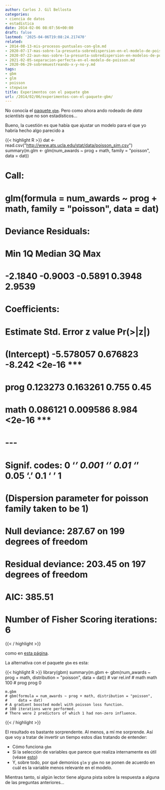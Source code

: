 ```yaml
---
author: Carlos J. Gil Bellosta
categories:
- ciencia de datos
- estadística
date: 2014-02-06 08:07:56+00:00
draft: false
lastmod: '2025-04-06T19:08:24.217470'
related:
- 2014-08-13-mis-procesos-puntuales-con-glm.md
- 2020-07-17-mas-sobre-la-presunta-sobredispersion-en-el-modelo-de-poisson.md
- 2020-07-22-aun-mas-sobre-la-presunta-sobredispersion-en-modelos-de-poisson.md
- 2021-02-05-separacion-perfecta-en-el-modelo-de-poisson.md
- 2020-06-29-sobremuestreando-x-y-no-y.md
tags:
- gbm
- glm
- poisson
- stepwise
title: Experimentos con el paquete gbm
url: /2014/02/06/experimentos-con-el-paquete-gbm/
---
```


No conocía el [paquete `gbm`](http://cran.r-project.org/web/packages/gbm/index.html). Pero como ahora ando rodeado de _data scientists_ que no son estadísticos...

Bueno, la cuestión es que había que ajustar un modelo para el que yo habría hecho algo parecido a

{{< highlight R >}}
dat <- read.csv("http://www.ats.ucla.edu/stat/data/poisson_sim.csv")
summary(m.glm <- glm(num_awards ~ prog + math, family = "poisson", data = dat))
# Call:
#   glm(formula = num_awards ~ prog + math, family = "poisson", data = dat)
#
# Deviance Residuals:
#   Min       1Q   Median       3Q      Max
# -2.1840  -0.9003  -0.5891   0.3948   2.9539
#
# Coefficients:
#   Estimate Std. Error z value Pr(>|z|)
# (Intercept) -5.578057   0.676823  -8.242   <2e-16 ***
#   prog         0.123273   0.163261   0.755     0.45
# math         0.086121   0.009586   8.984   <2e-16 ***
#   ---
#   Signif. codes:  0 ‘***’ 0.001 ‘**’ 0.01 ‘*’ 0.05 ‘.’ 0.1 ‘ ’ 1
#
# (Dispersion parameter for poisson family taken to be 1)
#
# Null deviance: 287.67  on 199  degrees of freedom
# Residual deviance: 203.45  on 197  degrees of freedom
# AIC: 385.51
#
# Number of Fisher Scoring iterations: 6
{{< / highlight >}}

como en [esta página](http://www.ats.ucla.edu/stat/r/dae/poissonreg.htm).

La alternativa con el paquete `gbm` es esta:

{{< highlight R >}}
    library(gbm)
    summary(m.gbm <- gbm(num_awards ~ prog + math, distribution = "poisson", data = dat))
    # var rel.inf
    # math math     100
    # prog prog       0

    m.gbm
    # gbm(formula = num_awards ~ prog + math, distribution = "poisson",
    #     data = dat)
    # A gradient boosted model with poisson loss function.
    # 100 iterations were performed.
    # There were 2 predictors of which 1 had non-zero influence.
{{< / highlight >}}

El resultado es bastante sorprendente. Al menos, a mí me sorprende. Así que voy a tratar de invertir un tiempo estos días tratando de entender:

* Cómo funciona `gbm`
* Si la selección de variables que parece que realiza internamente es útil (véase [esto](https://datanalytics.com/2014/01/28/algunos-problemas-de-la-regresion-paso-a-paso-stepwise/))
* Y, sobre todo, por qué demonios `glm` y `gbm` no se ponen de acuerdo en cuál es la variable menos relevante en el modelo.

Mientras tanto, si algún lector tiene alguna pista sobre la respuesta a alguna de las preguntas anteriores...